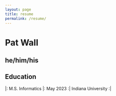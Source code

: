 ```yaml
---
layout: page
title: resume
permalink: /resume/
---
```


# Pat Wall
he/him/his
---

## Education
|: M.S. Informatics |: May 2023 :| Indiana University :|